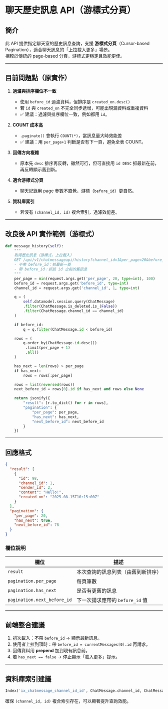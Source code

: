 # 聊天歷史訊息 API（游標式分頁）

## 簡介
此 API 提供指定聊天室的歷史訊息查詢，支援 **游標式分頁**（Cursor-based Pagination），適合聊天訊息的「上拉載入更多」場景。  
相較於傳統的 page-based 分頁，游標式更穩定且效能更佳。

---

## 目前問題點（原實作）
1. **過濾與排序欄位不一致**  
   - 使用 `before_id` 過濾資料，但排序是 `created_on.desc()`  
   - 若 `id` 與 `created_on` 不完全同步遞增，可能出現漏資料或重複資料  
   - ✅ 建議：過濾與排序欄位一致，例如都用 `id`。

2. **COUNT 成本高**  
   - `.paginate()` 會執行 `COUNT(*)`，當訊息量大時效能差  
   - ✅ 建議：用 `per_page+1` 判斷是否有下一頁，避免全表 COUNT。

3. **回傳方向複雜**  
   - 原本先 `desc` 排序再反轉，雖然可行，但可直接用 `id DESC` 抓最新在前，再反轉顯示舊到新。

4. **適合游標式分頁**  
   - 聊天紀錄用 page 參數不直覺，游標（`before_id`）更自然。

5. **資料庫索引**  
   - 若沒有 `(channel_id, id)` 複合索引，過濾效能差。

---

## 改良後 API 實作範例（游標式）

```python
def message_history(self):
    """
    取得歷史訊息（游標式，上拉載入）
    GET /api/v1/chatmessageapi/history?channel_id=1&per_page=20&before_id=1001
    - 不帶 before_id：抓最新一頁
    - 帶 before_id：抓該 id 之前的舊訊息
    """
    per_page = min(request.args.get('per_page', 20, type=int), 100)
    before_id = request.args.get('before_id', type=int)
    channel_id = request.args.get('channel_id', 1, type=int)

    q = (
        self.datamodel.session.query(ChatMessage)
        .filter(ChatMessage.is_deleted.is_(False))
        .filter(ChatMessage.channel_id == channel_id)
    )

    if before_id:
        q = q.filter(ChatMessage.id < before_id)

    rows = (
        q.order_by(ChatMessage.id.desc())
         .limit(per_page + 1)
         .all()
    )

    has_next = len(rows) > per_page
    if has_next:
        rows = rows[:per_page]

    rows = list(reversed(rows))
    next_before_id = rows[0].id if has_next and rows else None

    return jsonify({
        "result": [r.to_dict() for r in rows],
        "pagination": {
            "per_page": per_page,
            "has_next": has_next,
            "next_before_id": next_before_id
        }
    })
```

---

## 回應格式
```json
{
  "result": [
    {
      "id": 98,
      "channel_id": 1,
      "sender_id": 2,
      "content": "Hello!",
      "created_on": "2025-08-15T10:15:00Z"
    }
  ],
  "pagination": {
    "per_page": 20,
    "has_next": true,
    "next_before_id": 78
  }
}
```

### 欄位說明
| 欄位                | 描述 |
|---------------------|------|
| `result`            | 本次查詢的訊息列表（由舊到新排序） |
| `pagination.per_page` | 每頁筆數 |
| `pagination.has_next` | 是否有更舊的訊息 |
| `pagination.next_before_id` | 下一次請求應帶的 `before_id` 值 |

---

## 前端整合建議
1. 初次載入：不帶 `before_id` → 顯示最新訊息。
2. 使用者上拉到頂時：帶 `before_id = currentMessages[0].id` 再請求。
3. 回傳資料用 **prepend** 加到現有訊息前。
4. 若 `has_next == false` → 停止顯示「載入更多」提示。

---

## 資料庫索引建議
```python
Index('ix_chatmessage_channel_id_id', ChatMessage.channel_id, ChatMessage.id)
```

確保 `(channel_id, id)` 複合索引存在，可以顯著提升查詢效能。
